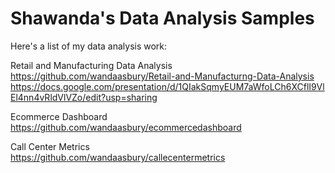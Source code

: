 # Shawanda's Data Analysis Samples

Here's a list of my data analysis work:

Retail and Manufacturing Data Analysis
<br/>
https://github.com/wandaasbury/Retail-and-Manufacturng-Data-Analysis
https://docs.google.com/presentation/d/1QIakSqmyEUM7aWfoLCh6XCflI9VlEl4nn4vRldVlVZo/edit?usp=sharing

Ecommerce Dashboard 
<br/>
https://github.com/wandaasbury/ecommercedashboard

Call Center Metrics
<br/>
https://github.com/wandaasbury/callecentermetrics


